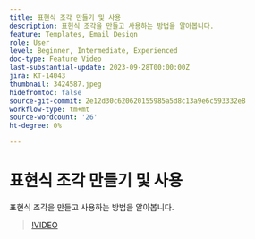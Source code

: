 ```yaml
---
title: 표현식 조각 만들기 및 사용
description: 표현식 조각을 만들고 사용하는 방법을 알아봅니다.
feature: Templates, Email Design
role: User
level: Beginner, Intermediate, Experienced
doc-type: Feature Video
last-substantial-update: 2023-09-28T00:00:00Z
jira: KT-14043
thumbnail: 3424587.jpeg
hidefromtoc: false
source-git-commit: 2e12d30c620620155985a5d8c13a9e6c593332e8
workflow-type: tm+mt
source-wordcount: '26'
ht-degree: 0%

---
```



# 표현식 조각 만들기 및 사용

표현식 조각을 만들고 사용하는 방법을 알아봅니다.

>[!VIDEO](https://video.tv.adobe.com/v/3424587/?learn=on)
